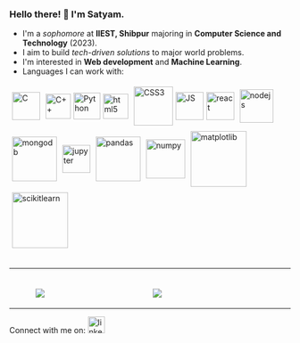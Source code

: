 ### Hello there! :wave: I'm Satyam.
* I'm a *sophomore* at **IIEST, Shibpur** majoring in **Computer Science and Technology** (2023).
* I aim to build *tech-driven solutions* to major world problems.
* I'm interested in **Web development** and **Machine Learning**.
* Languages I can work with:

<div style="display:flex;flex-direction:row; flex-wrap:wrap;jsutify-content:center;align-items:center">
    <img src="https://www.codeforcoder.com/static/images/c.png" alt="C" width="50px" style="margin:5px">
    <img src="https://seeklogo.com/images/C/c-logo-43CE78FF9C-seeklogo.com.png" alt="C++" width="45px" style="margin:5px">
    <img src="https://seeklogo.com/images/P/python-logo-A32636CAA3-seeklogo.com.png" alt="Python" width="48px">
    <img src="https://cdn.worldvectorlogo.com/logos/html5-1.svg" alt="html5" width="45px" style="margin:5px">
    <img src="https://cdn.worldvectorlogo.com/logos/css3.svg" alt="CSS3" width="70px" style="margin:5px">
    <img src="https://seeklogo.com/images/J/javascript-logo-8892AEFCAC-seeklogo.com.png" alt="JS" width="50px">
    <img src="https://cdn.worldvectorlogo.com/logos/react-1.svg" alt="react" width="50px" style="margin:5px">
    <img src="https://www.excelsiortechnologies.com/img/about/node-js.png" alt="nodejs" width="60px" style="margin:5px">
    <img src="https://cledara-public.s3.eu-west-2.amazonaws.com/logo-mongodb.png" alt="mongodb" width="80px" style="margin:5px">
    <img src="https://upload.wikimedia.org/wikipedia/commons/thumb/3/38/Jupyter_logo.svg/1200px-Jupyter_logo.svg.png" alt="jupyter" width="50px" style="margin:5px">
    <img src="https://encrypted-tbn0.gstatic.com/images?q=tbn:ANd9GcQ-NEICv1aGTvDRncdvM_fXoah5SNWx4pXAvg&usqp=CAU" alt="pandas" width="80px" style="margin:5px">
    <img src="https://user-images.githubusercontent.com/50221806/86498201-a8bd8680-bd39-11ea-9d08-66b610a8dc01.png" alt="numpy" width="70px" style="margin:5px">
    <img src="https://matplotlib.org/stable/_static/logo2_compressed.svg" alt="matplotlib" width="100px" style="margin:5px">
    <img src="https://upload.wikimedia.org/wikipedia/commons/thumb/0/05/Scikit_learn_logo_small.svg/1280px-Scikit_learn_logo_small.svg.png" alt="scikitlearn" width="100px" style="margin:5px">
    <!--<img src="https://seeklogo.com/images/T/tensorflow-logo-AE5100E55E-seeklogo.com.png" alt="tensorflow" width="70px" style="margin:5px">
    <img src="https://upload.wikimedia.org/wikipedia/commons/thumb/a/ae/Keras_logo.svg/1200px-Keras_logo.svg.png" alt="keras" width="50px" style="margin:5px">-->
</div>
<br/>
<hr>
<br/>
<div style="display:flex;flex-direction:row;flex-wrap:wrap;justify-content:center;align-items:center">
    <div style="margin:5px;width:200px">
        <img src="https://github-readme-stats.vercel.app/api?username=satyam-01-byte&show_icons=true&theme=tokyonight">
    </div>
    <div style="margin:5px;width:200px">
        <img src="https://github-readme-streak-stats.herokuapp.com/?user=satyam-01-byte&theme=dark">
    </div>
</div>
<hr>

Connect with me on: <a href="https://www.linkedin.com/in/satyam-sundaram-a5b2a3141/"><img src="https://cdn.worldvectorlogo.com/logos/linkedin-icon-2.svg" alt="linkedin" width="30px"></a>

